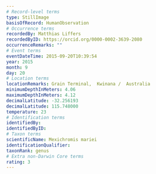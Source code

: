 ```yaml
---
# Record-level terms
type: StillImage
basisOfRecord: HumanObservation
# Occurrence terms
recordedBy: Matthias Liffers
recordedByID: https://orcid.org/0000-0002-3639-2080
occurrenceRemarks: ""
# Event terms
eventDateTime: 2015-09-20T10:39:54
year: 2015
month: 9
day: 20
# Location terms
locationRemarks: Grain Terminal,  Kwinana /  Australia
minimumDepthInMeters: 4.06
maximumDepthInMeters: 4.12
decimalLatitude: -32.256193
decimalLatitude: 115.748000
temperature: 23
# Identification terms
identifiedBy: 
identifiedByID: 
# Taxon terms
scientificName: Mexichromis mariei
identificationQualifier: 
taxonRank: genus
# Extra non-Darwin Core terms
rating: 3
---
```

